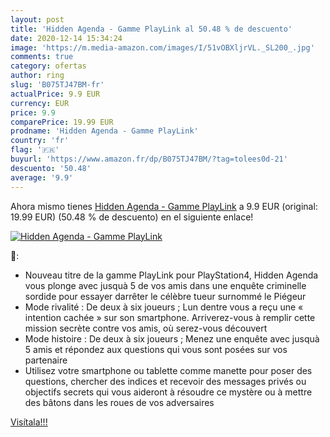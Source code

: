 ```yaml
---
layout: post
title: 'Hidden Agenda - Gamme PlayLink al 50.48 % de descuento'
date: 2020-12-14 15:34:24
image: 'https://m.media-amazon.com/images/I/51vOBXljrVL._SL200_.jpg'
comments: true
category: ofertas
author: ring
slug: 'B075TJ47BM-fr'
actualPrice: 9.9 EUR
currency: EUR
price: 9.9
comparePrice: 19.99 EUR
prodname: 'Hidden Agenda - Gamme PlayLink'
country: 'fr'
flag: '🇫🇷'
buyurl: 'https://www.amazon.fr/dp/B075TJ47BM/?tag=tolees0d-21'
descuento: '50.48'
average: '9.9'
---
```


Ahora mismo tienes [Hidden Agenda - Gamme PlayLink](https://www.amazon.fr/dp/B075TJ47BM/?tag=tolees0d-21) a 9.9 EUR (original: 19.99 EUR) (50.48 %  de descuento) en el siguiente enlace!

[![Hidden Agenda - Gamme PlayLink](https://m.media-amazon.com/images/I/51vOBXljrVL._SL200_.jpg)](https://www.amazon.fr/dp/B075TJ47BM/?tag=tolees0d-21)

🔎:

- Nouveau titre de la gamme PlayLink pour PlayStation4, Hidden Agenda vous plonge avec jusquà 5 de vos amis dans une enquête criminelle sordide pour essayer darrêter le célèbre tueur surnommé le Piégeur
- Mode rivalité : De deux à six joueurs ; Lun dentre vous a reçu une « intention cachée » sur son smartphone. Arriverez-vous à remplir cette mission secrète contre vos amis, où serez-vous découvert
- Mode histoire : De deux à six joueurs ; Menez une enquête avec jusquà 5 amis et répondez aux questions qui vous sont posées sur vos partenaire
- Utilisez votre smartphone ou tablette comme manette pour poser des questions, chercher des indices et recevoir des messages privés ou objectifs secrets qui vous aideront à résoudre ce mystère ou à mettre des bâtons dans les roues de vos adversaires

[Visítala!!!](https://www.amazon.fr/dp/B075TJ47BM/?tag=tolees0d-21)
